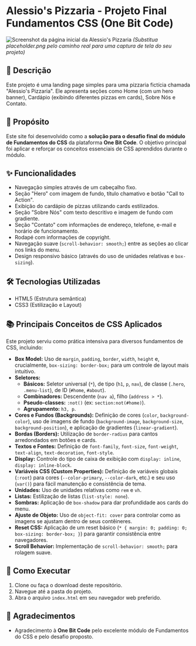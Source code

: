 # Alessio's Pizzaria - Projeto Final Fundamentos CSS (One Bit Code)

![Screenshot da página inicial da Alessio's Pizzaria](placeholder.png)
*(Substitua placeholder.png pelo caminho real para uma captura de tela do seu projeto)*

## 📝 Descrição

Este projeto é uma landing page simples para uma pizzaria fictícia chamada "Alessio's Pizzaria". Ele apresenta seções como Home (com um hero banner), Cardápio (exibindo diferentes pizzas em cards), Sobre Nós e Contato.

## 🎯 Propósito

Este site foi desenvolvido como a **solução para o desafio final do módulo de Fundamentos do CSS** da plataforma **One Bit Code**. O objetivo principal foi aplicar e reforçar os conceitos essenciais de CSS aprendidos durante o módulo.

## ✨ Funcionalidades

*   Navegação simples através de um cabeçalho fixo.
*   Seção "Hero" com imagem de fundo, título chamativo e botão "Call to Action".
*   Exibição do cardápio de pizzas utilizando cards estilizados.
*   Seção "Sobre Nós" com texto descritivo e imagem de fundo com gradiente.
*   Seção "Contato" com informações de endereço, telefone, e-mail e horário de funcionamento.
*   Rodapé com informações de copyright.
*   Navegação suave (`scroll-behavior: smooth;`) entre as seções ao clicar nos links do menu.
*   Design responsivo básico (através do uso de unidades relativas e `box-sizing`).

## 🛠️ Tecnologias Utilizadas

*   HTML5 (Estrutura semântica)
*   CSS3 (Estilização e Layout)

## 📚 Principais Conceitos de CSS Aplicados

Este projeto serviu como prática intensiva para diversos fundamentos de CSS, incluindo:

*   **Box Model:** Uso de `margin`, `padding`, `border`, `width`, `height` e, crucialmente, `box-sizing: border-box;` para um controle de layout mais intuitivo.
*   **Seletores:**
    *   **Básicos:** Seletor universal (`*`), de tipo (`h1`, `p`, `nav`), de classe (`.hero`, `.menu-list`), de ID (`#home`, `#about`).
    *   **Combinadores:** Descendente (`nav a`), filho (`address > *`).
    *   **Pseudo-classes:** `:not()` (ex: `section:not(#home)`).
    *   **Agrupamento:** `h3, p`.
*   **Cores e Fundos (Backgrounds):** Definição de cores (`color`, `background-color`), uso de imagens de fundo (`background-image`, `background-size`, `background-position`), e aplicação de gradientes (`linear-gradient`).
*   **Bordas (Borders):** Utilização de `border-radius` para cantos arredondados em botões e cards.
*   **Textos e Fontes:** Definição de `font-family`, `font-size`, `font-weight`, `text-align`, `text-decoration`, `font-style`.
*   **Display:** Controle do tipo de caixa de exibição com `display: inline`, `display: inline-block`.
*   **Variáveis CSS (Custom Properties):** Definição de variáveis globais (`:root`) para cores (`--color-primary`, `--color-dark`, etc.) e seu uso (`var()`) para fácil manutenção e consistência de tema.
*   **Unidades:** Uso de unidades relativas como `rem` e `vh`.
*   **Listas:** Estilização de listas (`list-style: none`).
*   **Sombras:** Aplicação de `box-shadow` para dar profundidade aos cards do menu.
*   **Ajuste de Objeto:** Uso de `object-fit: cover` para controlar como as imagens se ajustam dentro de seus contêineres.
*   **Reset CSS:** Aplicação de um reset básico (`* { margin: 0; padding: 0; box-sizing: border-box; }`) para garantir consistência entre navegadores.
*   **Scroll Behavior:** Implementação de `scroll-behavior: smooth;` para rolagem suave.

## 🚀 Como Executar

1.  Clone ou faça o download deste repositório.
2.  Navegue até a pasta do projeto.
3.  Abra o arquivo `index.html` em seu navegador web preferido.

## 🙏 Agradecimentos

*   Agradecimento à **One Bit Code** pelo excelente módulo de Fundamentos do CSS e pelo desafio proposto.
